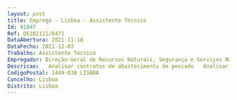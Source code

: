 ```yaml
--- 
layout: post
title: Emprego - Lisboa - Assistente Técnico
Id: 91947
Ref: OE202111/0471
DataAbertura: 2021-11-18
DataFecho: 2021-12-03
Trabalho: Assistente Técnico
Empregador: Direção-Geral de Recursos Naturais, Segurança e Serviços Marítimos
Descricao:   Analisar contratos de abastecimento de pescado   Analisar, registar e comunicar a entrada e saída de membros das organizações de produtores   Participar na análise dos planos de produção e de comercialização das organizações de produtores em matéria de membros e de embarcações aderentes    Garantir o encaminhamento para a expedição de ofícios para utentes externos   Rececionar pedidos da área de competências da Divisão e efetuar o respetivo tratamento documental   Garantir o arquivo dos documentos da Divisão da indústria e Mercados.
CodigoPostal: 1449-030 LISBOA
Concelho: Lisboa
Distrito: Lisboa
--- 
```

